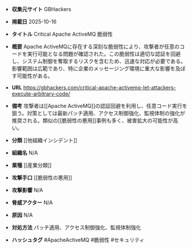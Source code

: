 - **収集元サイト**
GBHackers

- **掲載日**
2025-10-16

- **タイトル**
Critical Apache ActiveMQ 脆弱性

- **概要**
Apache ActiveMQに存在する深刻な脆弱性により、攻撃者が任意のコードを実行可能となる問題が確認された。この脆弱性は適切な認証を回避し、システム制御を奪取するリスクを含むため、迅速な対応が必要である。影響範囲は広範であり、特に企業のメッセージング環境に重大な影響を及ぼす可能性がある。

- **URL**
https://gbhackers.com/critical-apache-activemq-let-attackers-execute-arbitrary-code/

- **備考**
攻撃者は[[Apache ActiveMQ]]の認証回避を利用し、任意コード実行を狙う。対策としては最新パッチ適用、アクセス制御強化、監視体制の強化が推奨される。類似の[[脆弱性の悪用]]事例も多く、被害拡大の可能性が高い。

- **分類**
[[他組織インシデント]]

- **組織名**
N/A

- **業種**
[[産業分類]]

- **攻撃手口**
[[脆弱性の悪用]]

- **攻撃影響**
N/A

- **脅威アクター**
N/A

- **原因**
N/A

- **対処方法**
パッチ適用、アクセス制御強化、監視体制強化

- **ハッシュタグ**
#ApacheActiveMQ #脆弱性 #セキュリティ
